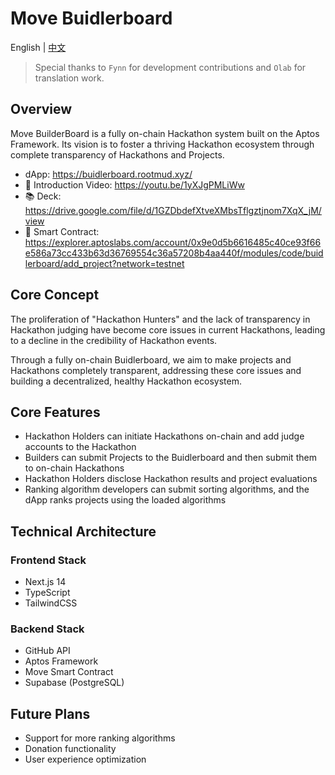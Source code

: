# Move Buidlerboard

English | [中文](./README_CN.md)

> Special thanks to `Fynn` for development contributions and `Olab` for translation work.

## Overview

Move BuilderBoard is a fully on-chain Hackathon system built on the Aptos Framework. Its vision is to foster a thriving Hackathon ecosystem through complete transparency of Hackathons and Projects.

* dApp: https://buidlerboard.rootmud.xyz/
* 🎥 Introduction Video: https://youtu.be/1yXJgPMLiWw
* 📚 Deck: https://drive.google.com/file/d/1GZDbdefXtveXMbsTflgztjnom7XqX_jM/view
* 📜 Smart Contract: https://explorer.aptoslabs.com/account/0x9e0d5b6616485c40ce93f66e586a73cc433b63d36769554c36a57208b4aa440f/modules/code/buidlerboard/add_project?network=testnet

## Core Concept

The proliferation of "Hackathon Hunters" and the lack of transparency in Hackathon judging have become core issues in current Hackathons, leading to a decline in the credibility of Hackathon events.

Through a fully on-chain Buidlerboard, we aim to make projects and Hackathons completely transparent, addressing these core issues and building a decentralized, healthy Hackathon ecosystem.

## Core Features

* Hackathon Holders can initiate Hackathons on-chain and add judge accounts to the Hackathon
* Builders can submit Projects to the Buidlerboard and then submit them to on-chain Hackathons
* Hackathon Holders disclose Hackathon results and project evaluations
* Ranking algorithm developers can submit sorting algorithms, and the dApp ranks projects using the loaded algorithms

## Technical Architecture

### Frontend Stack

- Next.js 14
- TypeScript
- TailwindCSS

### Backend Stack

- GitHub API
- Aptos Framework
- Move Smart Contract
- Supabase (PostgreSQL)

## Future Plans

- Support for more ranking algorithms
- Donation functionality
- User experience optimization